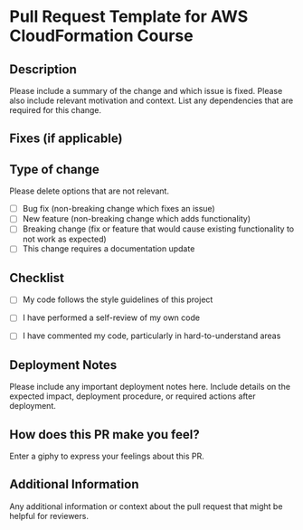 # Pull Request Template for AWS CloudFormation Course

## Description

Please include a summary of the change and which issue is fixed. Please also include relevant motivation and context. List any dependencies that are required for this change.

## Fixes (if applicable)



## Type of change

Please delete options that are not relevant.

- [ ] Bug fix (non-breaking change which fixes an issue)
- [ ] New feature (non-breaking change which adds functionality)
- [ ] Breaking change (fix or feature that would cause existing functionality to not work as expected)
- [ ] This change requires a documentation update

## Checklist

- [ ] My code follows the style guidelines of this project
- [ ] I have performed a self-review of my own code
- [ ] I have commented my code, particularly in hard-to-understand areas


## Deployment Notes

Please include any important deployment notes here. Include details on the expected impact, deployment procedure, or required actions after deployment.

## How does this PR make you feel?

Enter a giphy to express your feelings about this PR.

## Additional Information

Any additional information or context about the pull request that might be helpful for reviewers.
